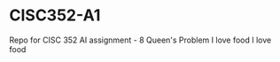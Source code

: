 # CISC352-A1
Repo for CISC 352 AI assignment - 8 Queen's Problem
I   l o v e   f o o d  
 I   l o v e   f o o d  
 
